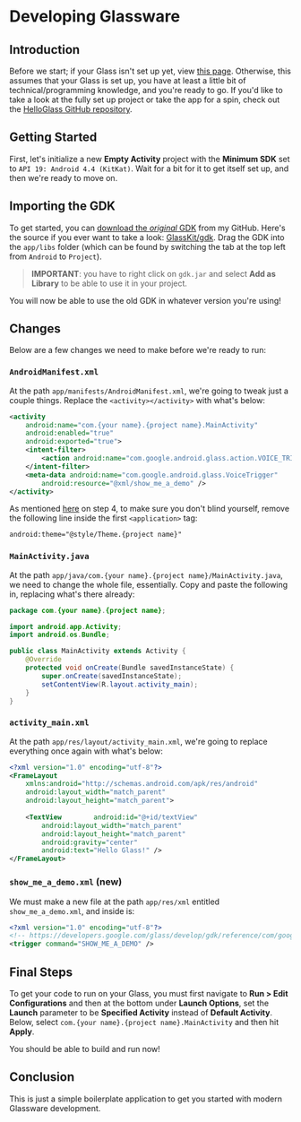 # Developing Glassware

## Introduction
Before we start; if your Glass isn't set up yet, view [this page](../getting-started.md). Otherwise, this assumes that your Glass is set up, you have at least a little bit of technical/programming knowledge, and you're ready to go. If you'd like to take a look at the fully set up project or take the app for a spin, check out the [HelloGlass GitHub repository](https://github.com/GlassKit/HelloGlass).

## Getting Started
First, let's initialize a new **Empty Activity** project with the **Minimum SDK** set to `API 19: Android 4.4 (KitKat)`. Wait for a bit for it to get itself set up, and then we're ready to move on. 

## Importing the GDK
To get started, you can [download the *original* GDK](https://github.com/GlassKit/gdk/releases/download/v1.0.0/gdk.jar) from my GitHub. Here's the source if you ever want to take a look: [GlassKit/gdk](https://github.com/GlassKit/gdk). Drag the GDK into the `app/libs` folder (which can be found by switching the tab at the top left from `Android` to `Project`). 

> **IMPORTANT**: you have to right click on `gdk.jar` and select **Add as Library** to be able to use it in your project.

You will now be able to use the old GDK in whatever version you're using!

## Changes
Below are a few changes we need to make before we're ready to run:

### `AndroidManifest.xml`
At the path `app/manifests/AndroidManifest.xml`, we're going to tweak just a couple things. Replace the `<activity></activity>` with what's below:

```xml
<activity  
    android:name="com.{your name}.{project name}.MainActivity"  
    android:enabled="true"  
    android:exported="true">  
    <intent-filter>
	    <action android:name="com.google.android.glass.action.VOICE_TRIGGER" />  
    </intent-filter>
    <meta-data android:name="com.google.android.glass.VoiceTrigger"
	    android:resource="@xml/show_me_a_demo" />  
</activity>
```

As mentioned [here](https://developers.google.com/glass/develop/gdk/quick-start#for_android_experts) on step 4, to make sure you don't blind yourself, remove the following line inside the first `<application>` tag:

```xml
android:theme="@style/Theme.{project name}"
```

### `MainActivity.java`
At the path `app/java/com.{your name}.{project name}/MainActivity.java`, we need to change the whole file, essentially. Copy and paste the following in, replacing what's there already:

```java
package com.{your name}.{project name};

import android.app.Activity;
import android.os.Bundle;

public class MainActivity extends Activity {
    @Override
    protected void onCreate(Bundle savedInstanceState) {
        super.onCreate(savedInstanceState);
        setContentView(R.layout.activity_main);
    }
}
```

### `activity_main.xml`
At the path `app/res/layout/activity_main.xml`, we're going to replace everything once again with what's below:

```xml
<?xml version="1.0" encoding="utf-8"?>  
<FrameLayout  
    xmlns:android="http://schemas.android.com/apk/res/android"  
    android:layout_width="match_parent"  
    android:layout_height="match_parent">  
  
    <TextView        android:id="@+id/textView"  
        android:layout_width="match_parent"  
        android:layout_height="match_parent"  
        android:gravity="center"  
        android:text="Hello Glass!" />  
</FrameLayout>
```

### `show_me_a_demo.xml` (new)
We must make a new file at the path `app/res/xml` entitled `show_me_a_demo.xml`, and inside is:

```xml
<?xml version="1.0" encoding="utf-8"?>  
<!-- https://developers.google.com/glass/develop/gdk/reference/com/google/android/glass/app/VoiceTriggers.Command -->  
<trigger command="SHOW_ME_A_DEMO" />
```

## Final Steps
To get your code to run on your Glass, you must first navigate to **Run > Edit Configurations** and then at the bottom under **Launch Options**, set the **Launch** parameter to be **Specified Activity** instead of **Default Activity**. Below, select `com.{your name}.{project name}.MainActivity` and then hit **Apply**.

You should be able to build and run now!

## Conclusion
This is just a simple boilerplate application to get you started with modern Glassware development.